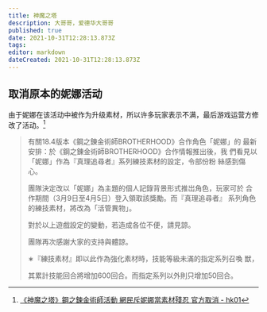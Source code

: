 ```yaml
---
title: 神魔之塔
description: 大哥哥，爱德华大哥哥
published: true
date: 2021-10-31T12:28:13.873Z
tags: 
editor: markdown
dateCreated: 2021-10-31T12:28:13.873Z
---
```


## 取消原本的妮娜活动

由于妮娜在该活动中被作为升级素材，所以许多玩家表示不满，最后游戏运营方修改了活动。[^444676]

> 有關18.4版本《鋼之錬金術師BROTHERHOOD》合作角色「妮娜」的 最新安排：於《鋼之錬金術師BROTHERHOOD》合作情報推出後，我 們看見以「妮娜」作為『真理追尋者』系列練技素材的設定，令部份粉 絲感到傷心。
>
> 團隊決定改以「妮娜」為主題的個人記錄背景形式推岀角色，玩家可於 合作期間（3月9日至4月5日）登入領取該獎勵。而『真理追尋者』 系列角色的練技素材，將改為「活管異物」。
>
> 對於以上遊戲設定的變動，若造成各位不便，請見諒。
>
> 團隊再次感謝大家的支持與體諒。
>
> ∗『練技素材』即以此作為強化素材時，技能等級未滿的指定系列召喚 獣，
>
> 其累計技能回合將增加600回合。而指定系列以外則只增加50回合。

[^444676]: [《神魔之塔》鋼之鍊金術師活動 網民斥妮娜當素材殘忍 官方取消 - hk01](https://web.archive.org/web/20210805172626/https://www.hk01.com/遊戲動漫/444676/大哥哥-神魔之塔-鋼鍊活動-網民斥妮娜當素材殘忍官方取消)
